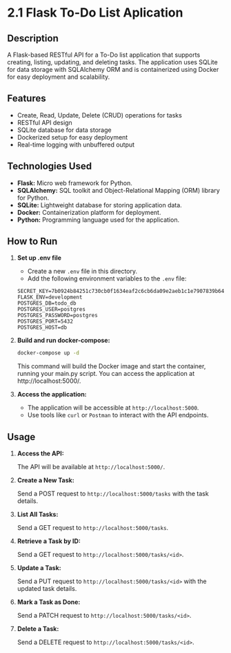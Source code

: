 # 2.1 Flask To-Do List Aplication

## Description

A Flask-based RESTful API for a To-Do list application that supports creating, listing, updating, and deleting tasks.
The application uses SQLite for data storage with SQLAlchemy ORM and is containerized using Docker for easy deployment
and scalability.

## Features

- Create, Read, Update, Delete (CRUD) operations for tasks
- RESTful API design
- SQLite database for data storage
- Dockerized setup for easy deployment
- Real-time logging with unbuffered output

## Technologies Used

- **Flask:** Micro web framework for Python.
- **SQLAlchemy:** SQL toolkit and Object-Relational Mapping (ORM) library for Python.
- **SQLite:** Lightweight database for storing application data.
- **Docker:** Containerization platform for deployment.
- **Python:** Programming language used for the application.

## How to Run

1. **Set up .env file**

    - Create a new `.env` file in this directory.
    - Add the following environment variables to the `.env` file:

    ```
    SECRET_KEY=7b0924b84251c730cb0f1634eaf2c6cb6da09e2aeb1c1e7907839b6478901eab
    FLASK_ENV=development
    POSTGRES_DB=todo_db
    POSTGRES_USER=postgres
    POSTGRES_PASSWORD=postgres
    POSTGRES_PORT=5432
    POSTGRES_HOST=db
    ```

2. **Build and run docker-compose:**

    ```bash
    docker-compose up -d 
    ```

   This command will build the Docker image and start the container, running your main.py script.
   You can access the application at http://localhost:5000/.

3. **Access the application:**

    - The application will be accessible at `http://localhost:5000`.
    - Use tools like `curl` or `Postman` to interact with the API endpoints.

## Usage

1. **Access the API:**

   The API will be available at `http://localhost:5000/`.

2. **Create a New Task:**

   Send a POST request to `http://localhost:5000/tasks` with the task details.

3. **List All Tasks:**

   Send a GET request to `http://localhost:5000/tasks`.

4. **Retrieve a Task by ID:**

   Send a GET request to `http://localhost:5000/tasks/<id>`.

5. **Update a Task:**

   Send a PUT request to `http://localhost:5000/tasks/<id>` with the updated task details.

6. **Mark a Task as Done:**

   Send a PATCH request to `http://localhost:5000/tasks/<id>`.

7. **Delete a Task:**

   Send a DELETE request to `http://localhost:5000/tasks/<id>`.

